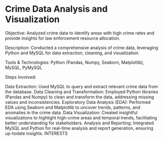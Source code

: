 # Crime Data Analysis and Visualization


Objective: Analyzed crime data to identify areas with high crime rates and provide insights for law enforcement
resource allocation.


Description: Conducted a comprehensive analysis of crime data, leveraging Python and MySQL for data extraction,
cleaning, and visualization.


Tools & Technologies: Python (Pandas, Numpy, Seaborn, Matplotlib), MySQL, PyMySQL


Steps Involved:

Data Extraction: Used MySQL to query and extract relevant crime data from the database.
Data Cleaning and Transformation: Employed Python libraries (Pandas and Numpy) to clean and transform the data,
addressing missing values and inconsistencies.
Exploratory Data Analysis (EDA): Performed EDA using Seaborn and Matplotlib to uncover trends, patterns, and
anomalies in the crime data.
Data Visualization: Created insightful visualizations to highlight high-crime areas and temporal trends, facilitating
better understanding for stakeholders.
Analysis and Reporting: Integrated MySQL and Python for real-time analysis and report generation, ensuring up-todate
insights.
INTERESTS
